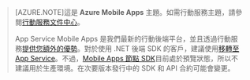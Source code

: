 >[AZURE.NOTE]這是 **Azure Mobile Apps** 主題。如需行動服務主題，請參閱[行動服務文件中心](/documentation/services/mobile-services/)。
>
>App Service Mobile Apps 是我們最新的行動後端平台，並且透過行動服務[提供您額外的優勢](app-service-mobile-value-prop-migration-from-mobile-services.md)。對於使用 .NET 後端 SDK 的客戶，建議使用[移轉至 App Service](app-service-mobile-migrating-from-mobile-services)。不過，[Mobile Apps 節點 SDK](https://github.com/azure/azure-mobile-apps-node)目前處於預覽狀態，所以不建議用於生產環境。在次要版本發行中的 SDK 和 API 合約可能會變更。

<!---HONumber=AcomDC_1210_2015-->